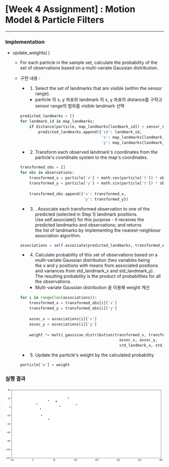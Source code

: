 # **[Week 4 Assignment] : Motion Model & Particle Filters**

------

### Implementation

- update_weights( )

    - For each particle in the sample set, calculate the probability of the set of observations based on a multi-variate Gaussian distribution.
    - 구현 내용 :

        - 1. Select the set of landmarks that are visible (within the sensor range).
            - particle 의 x, y 좌표와 landmark 의 x, y 좌표의 distance를 구하고 sensor range의 범위를 visible landmark 선택

        ```python
        predicted_landmarks = []    
        for landmark_id in map_landmarks:
            if distance(particle, map_landmarks[landmark_id]) < sensor_range:
                predicted_landmarks.append({'id': landmark_id,
                                            'x': map_landmarks[landmark_id]['x'],
                                            'y': map_landmarks[landmark_id]['y']})
        ```

        - 2. Transform each observed landmark's coordinates from the particle's coordinate system to the map's coordinates.

        ```python
        transformed_obs = []
        for obs in observations:
            transformed_x = particle['x'] + math.cos(particle['t']) * obs['x'] - math.sin(particle['t']) * obs['y']
            transformed_y = particle['y'] + math.sin(particle['t']) * obs['x'] + math.cos(particle['t']) * obs['y']

            transformed_obs.append({'x': transformed_x,
                                    'y': transformed_y})
        ```

        - 3. . Associate each transformed observation to one of the predicted (selected in Step 1) landmark positions.   
        Use self.associate() for this purpose - it receives the predicted landmarks and observations; and returns   
        the list of landmarks by implementing the nearest-neighbour association algorithm.

        ```python
        associations = self.associate(predicted_landmarks, transformed_obs)
        ```

        - 4. Calculate probability of this set of observations based on a multi-variate Gaussian distribution (two variables being   
        the x and y positions with means from associated positions and variances from std_landmark_x and std_landmark_y).   
        The resulting probability is the product of probabilities for all the observations.   
            - Multi-variate Gaussian distribution 을 이용해 weight 계산

        ```python
        for i in range(len(associations)):
            transformed_x = transformed_obs[i]['x']
            transformed_y = transformed_obs[i]['y']

            assoc_x = associations[i]['x']
            assoc_y = associations[i]['y']

            weight *= multi_gaussian_distribution(transformed_x, transformed_y,
                                                    assoc_x, assoc_y,
                                                    std_landmark_x, std_landmark_y) + 1e-60
        ```

        - 5. Update the particle's weight by the calculated probability.

        ```python
        particle['w'] = weight
        ```

### 실행 결과

![week2](week4_result.gif)

